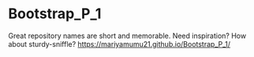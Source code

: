 # Bootstrap_P_1
Great repository names are short and memorable. Need inspiration? How about sturdy-sniffle?
https://mariyamumu21.github.io/Bootstrap_P_1/
